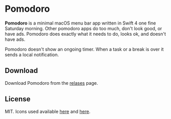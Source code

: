 # Pomodoro

**Pomodoro** is a minimal macOS menu bar app written in Swift 4 one fine
Saturday morning. Other pomodoro apps do too much, don't look good, or have ads.
Pomodoro does exactly what it needs to do, looks ok, and doesn't have ads.

Pomodoro doesn't show an ongoing timer. When a task or a break is over it sends
a local notification.

## Download

Download Pomodoro from the [relases][dl-link] page.

## License

MIT. Icons used available [here][icon1] and [here][icon2].

[icon1]:
    http://www.iconarchive.com/show/food-drink-icons-by-graphicloads/tomato-icon.html

[icon2]:
    https://icons8.com/icon/1810/tomato

[dl-link]:
    https://github.com/apas/pomodoro/releases
